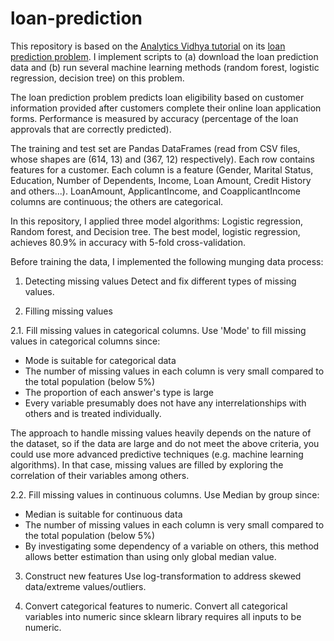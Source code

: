 # loan-prediction
 
This repository is based on the [Analytics Vidhya tutorial](https://www.analyticsvidhya.com/blog/2016/01/complete-tutorial-learn-data-science-python-scratch-2/) on its [loan prediction problem](https://datahack.analyticsvidhya.com/contest/practice-problem-loan-prediction-iii/). I implement scripts to (a) download the loan prediction data and (b) run several machine learning methods (random forest, logistic regression, decision tree) on this problem. 

The loan prediction problem predicts loan eligibility based on customer information provided after customers complete their online loan application forms. Performance is measured by accuracy (percentage of the loan approvals that are correctly predicted).

The training and test set are Pandas DataFrames (read from CSV files, whose shapes are (614, 13) and (367, 12) respectively). Each row contains features for a customer. Each column is a feature (Gender, Marital Status, Education, Number of Dependents, Income, Loan Amount, Credit History and others...).
LoanAmount, ApplicantIncome, and CoapplicantIncome columns are continuous; the others are categorical. 

In this repository, I applied three model algorithms: Logistic regression, Random forest, and Decision tree. The best model, logistic regression, achieves 80.9% in accuracy with 5-fold cross-validation. 

Before training the data, I implemented the following munging data process:
1. Detecting missing values
Detect and fix different types of missing values.
	
2. Filling missing values

2.1. Fill missing values in categorical columns.
Use 'Mode' to fill missing values in categorical columns since:
- Mode is suitable for categorical data
- The number of missing values in each column is very small compared to the total population (below 5%)
- The proportion of each answer's type is large
- Every variable presumably does not have any interrelationships with others and is treated individually.

The approach to handle missing values heavily depends on the nature of the dataset, so if the data are large and do not meet the above criteria, you could use more advanced predictive techniques (e.g. machine learning algorithms). In that case, missing values are filled by exploring the correlation of their variables among others.

2.2. Fill missing values in continuous columns.
Use Median by group since:
- Median is suitable for continuous data
- The number of missing values in each column is very small compared to the total population (below 5%)
- By investigating some dependency of a variable on others, this method allows better estimation than using only global median value.

3. Construct new features
Use log-transformation to address skewed data/extreme values/outliers.

4. Convert categorical features to numeric. 
Convert all categorical variables into numeric since sklearn library requires all inputs to be numeric.

